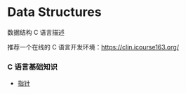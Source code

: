 # Data Structures
数据结构 C 语言描述

推荐一个在线的 C 语言开发环境：https://clin.icourse163.org/

### C 语言基础知识

- [指针](/src/01.base/pointer.md)
